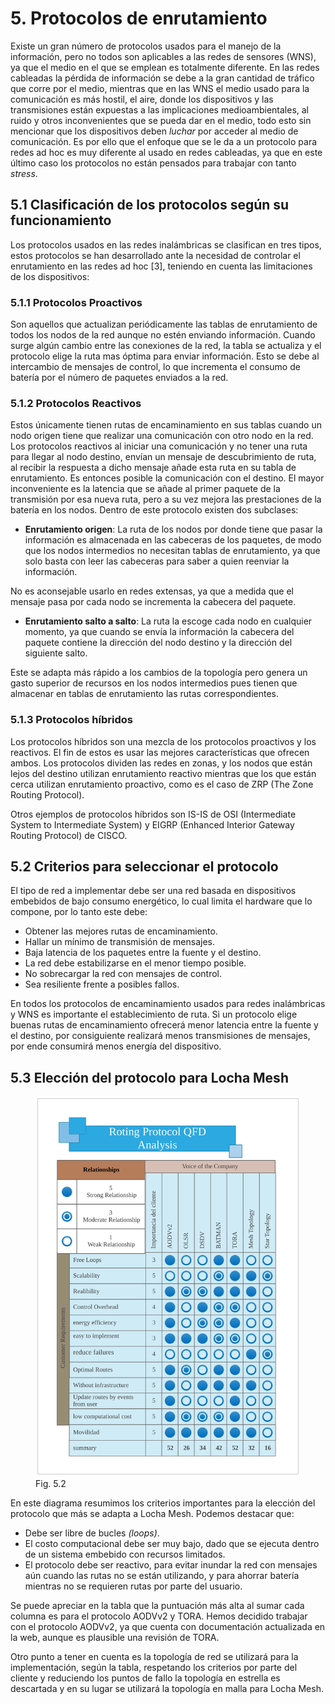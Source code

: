 # 5. Protocolos de enrutamiento

Existe un gran número de protocolos usados para el manejo de la información, pero no todos son aplicables a las redes de sensores (WNS), ya que el medio en el que se emplean es totalmente diferente. En las redes cableadas la pérdida de información se debe a la gran cantidad de tráfico que corre por el medio, mientras que en las WNS el medio usado para la comunicación es más hostil, el aire, donde los dispositivos y las transmisiones están expuestas a las implicaciones medioambientales, al ruido y otros inconvenientes que se pueda dar en el medio, todo esto sin mencionar que los dispositivos deben _luchar_ por acceder al medio de comunicación. Es por ello que el enfoque que se le da a un protocolo para redes ad hoc es muy diferente al usado en redes cableadas, ya que en este último caso los protocolos no están pensados para trabajar con tanto _stress_. 

## 5.1 Clasificación de los protocolos según su funcionamiento 
Los protocolos usados en las redes inalámbricas se clasifican en tres tipos, estos protocolos se han desarrollado ante la necesidad de controlar el enrutamiento en las redes ad hoc [3], teniendo en cuenta las limitaciones de los dispositivos:

### 5.1.1 Protocolos Proactivos

Son aquellos que actualizan periódicamente las tablas de enrutamiento de todos los nodos de la red aunque no estén enviando información. Cuando surge algún cambio entre las conexiones de la red, la tabla se actualiza y el protocolo elige la ruta mas óptima para enviar información. Esto se debe al intercambio de mensajes de control, lo que incrementa el consumo de batería por el número de paquetes enviados a la red.

### 5.1.2 Protocolos Reactivos 

Estos únicamente tienen rutas de encaminamiento en sus tablas cuando un nodo origen tiene que realizar una comunicación con otro nodo en la red. Los protocolos reactivos al iniciar una comunicación y no tener una ruta para llegar al nodo destino, envían un mensaje de descubrimiento de ruta, al recibir la respuesta a dicho mensaje añade esta ruta en su tabla de enrutamiento. Es entonces posible la comunicación con el destino. El mayor inconveniente es la latencia que se añade al primer paquete de la transmisión por esa nueva ruta, pero a su vez mejora las prestaciones de la batería en los nodos. Dentro de este protocolo existen dos subclases: 

- **Enrutamiento origen**: La ruta de los nodos por donde tiene que pasar la información es almacenada en las cabeceras de los paquetes, de modo que los nodos intermedios no necesitan tablas de enrutamiento, ya que solo basta con leer las cabeceras para saber a quien reenviar la información. 

No es aconsejable usarlo en redes extensas, ya que a medida que el mensaje pasa por cada nodo se incrementa la cabecera del paquete.

- **Enrutamiento salto a salto**: La ruta la escoge cada nodo en cualquier momento, ya que cuando se envía la información la cabecera del paquete contiene la dirección del nodo destino y la dirección del siguiente salto. 

Este se adapta más rápido a los cambios de la topología pero genera un gasto superior de recursos en los nodos intermedios pues tienen que almacenar en tablas de enrutamiento las rutas correspondientes. 

### 5.1.3 Protocolos híbridos 
Los protocolos híbridos son una mezcla de los protocolos proactivos y los reactivos. El fin de estos es usar las mejores características que ofrecen ambos. Los protocolos dividen las redes en zonas, y los nodos que están lejos del destino utilizan enrutamiento reactivo mientras que los que están cerca utilizan enrutamiento proactivo, como es el caso de ZRP (The Zone Routing Protocol). 

Otros ejemplos de protocolos híbridos son IS-IS de OSI (Intermediate System to Intermediate System) y EIGRP (Enhanced Interior Gateway Routing Protocol) de CISCO. 


## 5.2 Criterios para seleccionar el protocolo

El tipo de red a implementar debe ser una red basada en dispositivos embebidos de bajo consumo energético, lo cual limita el hardware que lo compone, por lo tanto este debe:
- Obtener las mejores rutas de encaminamiento.
- Hallar un mínimo de transmisión de mensajes.
- Baja latencia de los paquetes entre la fuente y el destino.
- La red debe estabilizarse en el menor tiempo posible.
- No sobrecargar la red con mensajes de control.
- Sea resiliente frente a posibles fallos.

En todos los protocolos de encaminamiento usados para redes inalámbricas y WNS es importante el establecimiento de ruta. Si un protocolo elige buenas rutas de encaminamiento ofrecerá menor latencia entre la fuente y el destino, por consiguiente realizará menos transmisiones de mensajes, por ende consumirá menos energía del dispositivo.


## 5.3 Elección del protocolo para Locha Mesh


<figure>
    <img src="../pics/protocolo_seleccion.svg">
    <figcaption>Fig. 5.2</figcaption>
</figure>


En este diagrama resumimos los criterios importantes para la elección del protocolo que más se adapta a Locha Mesh. Podemos destacar que: 

- Debe ser libre de bucles _(loops)_.
- El costo computacional debe ser muy bajo, dado que se ejecuta dentro de un sistema embebido con recursos limitados.
- El protocolo debe ser reactivo, para evitar inundar la red con mensajes aún cuando las rutas no se están utilizando, y para ahorrar batería mientras no se requieren rutas por parte del usuario.

Se puede apreciar en la tabla que la puntuación más alta al sumar cada columna es para el protocolo AODVv2 y TORA. Hemos decidido trabajar con el protocolo AODVv2, ya que cuenta con documentación actualizada en la web, aunque es plausible una revisión de TORA.

Otro punto a tener en cuenta es la topología de red se utilizará para la implementación, según la tabla, respetando los criterios por parte del cliente y reduciendo los puntos de fallo la topología en estrella es descartada y en su lugar se utilizará la topología en malla para Locha Mesh.

